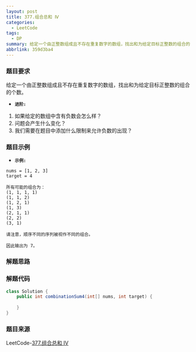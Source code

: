```yaml
---
layout: post
title: 377.组合总和 Ⅳ
categories:
  - LeetCode
tags:
  - DP
summary: 给定一个由正整数组成且不存在重复数字的数组，找出和为给定目标正整数的组合的个数。
abbrlink: 359d3ba4
---
```


### 题目要求
给定一个由正整数组成且不存在重复数字的数组，找出和为给定目标正整数的组合的个数。

- **`进阶:`**  
1. 如果给定的数组中含有负数会怎么样？
1. 问题会产生什么变化？
1. 我们需要在题目中添加什么限制来允许负数的出现？

### 题目示例
- **`示例:`**  
```
nums = [1, 2, 3]
target = 4

所有可能的组合为：
(1, 1, 1, 1)
(1, 1, 2)
(1, 2, 1)
(1, 3)
(2, 1, 1)
(2, 2)
(3, 1)

请注意，顺序不同的序列被视作不同的组合。

因此输出为 7。
```


### 解题思路



### 解题代码
```java
class Solution {
    public int combinationSum4(int[] nums, int target) {
        
    }
}
```



### 题目来源
LeetCode-[377.组合总和 Ⅳ](https://leetcode-cn.com/problems/combination-sum-iv/)
